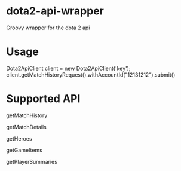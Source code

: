 # dota2-api-wrapper
Groovy wrapper for the dota 2 api


# Usage
Dota2ApiClient client = new Dota2ApiClient('key');
client.getMatchHistoryRequest().withAccountId("12131212").submit()

# Supported API

getMatchHistory

getMatchDetails

getHeroes

getGameItems

getPlayerSummaries


